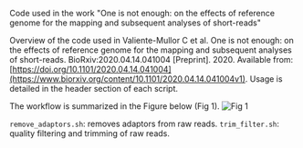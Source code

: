 Code used in the work "One is not enough: on the effects of reference genome for the mapping and subsequent analyses of short-reads"

Overview of the code used in Valiente-Mullor C et al. One is not enough: on the effects of reference genome for the mapping and subsequent analyses of short-reads. BioRxiv:2020.04.14.041004 [Preprint]. 2020. Available from: [https://doi.org/10.1101/2020.04.14.041004](https://www.biorxiv.org/content/10.1101/2020.04.14.041004v1). Usage is detailed in the header section of each script.

The workflow is summarized in the Figure below (Fig 1).
![Fig 1](https://github.com/cvmullor/reference/blob/master/Fig1_overview.tiff?raw=true)

`remove_adaptors.sh`: removes adaptors from raw reads.
`trim_filter.sh`: quality filtering and trimming of raw reads.
